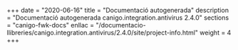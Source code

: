 +++
date        = "2020-06-16"
title       = "Documentació autogenerada"
description = "Documentació autogenerada canigo.integration.antivirus 2.4.0"
sections    = "canigo-fwk-docs"
enllac		= "/documentacio-llibreries/canigo.integration.antivirus/2.4.0/site/project-info.html"
weight      = 4
+++
